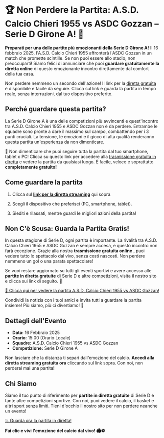 # 🏆 Non Perdere la Partita: A.S.D. Calcio Chieri 1955 vs ASDC Gozzan – Serie D Girone A! 📅

**Preparati per una delle partite più emozionanti della Serie D Girone A!** Il 16 febbraio 2025, l'A.S.D. Calcio Chieri 1955 affronterà l'ASDC Gozzan in un match che promette scintille. Se non puoi essere allo stadio, non preoccuparti! Siamo felici di annunciare che puoi **guardare gratuitamente la diretta online** di questo emozionante incontro direttamente dal comfort della tua casa.

Non perdere nemmeno un secondo dell'azione! Il link per la [diretta gratuita](https://tinyurl.com/livestreamfreeo?st=A.S.D.+Calcio+Chieri+1955+vs+ASDC+Gozzan&si=ghc) è disponibile e facile da seguire. Clicca sul link e guarda la partita in tempo reale, senza interruzioni, dal tuo dispositivo preferito.

## Perché guardare questa partita?

La Serie D Girone A è una delle competizioni più avvincenti e quest'incontro tra A.S.D. Calcio Chieri 1955 e ASDC Gozzan non è da perdere. Entrambe le squadre sono pronte a dare il massimo sul campo, combattendo per i 3 punti cruciali. La tensione, le emozioni e il gioco di alta qualità renderanno questa partita un'esperienza da non dimenticare.

📌 Non dimenticare che puoi seguire tutta la partita dal tuo smartphone, tablet o PC! Clicca su questo link per accedere alla [trasmissione gratuita in diretta](https://tinyurl.com/livestreamfreeo?st=A.S.D.+Calcio+Chieri+1955+vs+ASDC+Gozzan&si=ghc) e vedere la partita da qualsiasi luogo. È facile, veloce e soprattutto **completamente gratuito!**

## Come guardare la partita

1. Clicca sul [**link per la diretta streaming**](https://tinyurl.com/livestreamfreeo?st=A.S.D.+Calcio+Chieri+1955+vs+ASDC+Gozzan&si=ghc) qui sopra.

2. Scegli il dispositivo che preferisci (PC, smartphone, tablet).

3. Siediti e rilassati, mentre guardi le migliori azioni della partita!

## Non C'è Scusa: Guarda la Partita Gratis!

In questa stagione di Serie D, ogni partita è importante. La rivalità tra A.S.D. Calcio Chieri 1955 e ASDC Gozzan è sempre accesa, e questo incontro non farà eccezione. Grazie alla nostra **trasmissione gratuita online** , puoi vedere tutto lo spettacolo dal vivo, senza costi nascosti. Non perdere nemmeno un gol o una parata spettacolare!

Se vuoi restare aggiornato su tutti gli eventi sportivi e avere accesso alle **partite in diretta gratuite** di Serie D e altre competizioni, visita il nostro sito e clicca sui link di seguito. 🎯

[🔗 Clicca qui per vedere la partita A.S.D. Calcio Chieri 1955 vs ASDC Gozzan!](https://tinyurl.com/livestreamfreeo?st=A.S.D.+Calcio+Chieri+1955+vs+ASDC+Gozzan&si=ghc)

Condividi la notizia con i tuoi amici e invita tutti a guardare la partita insieme! Più siamo, più ci divertiamo! 🤩

## Dettagli dell'Evento

- **Data:** 16 Febbraio 2025
- **Orario:** 15:00 (Orario Locale)
- **Squadre:** A.S.D. Calcio Chieri 1955 vs ASDC Gozzan
- **Competizione:** Serie D Girone A

Non lasciare che la distanza ti separi dall'emozione del calcio. **Accedi alla diretta streaming gratuita ora** cliccando sul link sopra. Con noi, non perderai mai una partita!

## Chi Siamo

Siamo il tuo punto di riferimento per **partite in diretta gratuite** di Serie D e tante altre competizioni sportive. Con noi, puoi vedere il calcio, il basket e altri sport senza limiti. Tieni d'occhio il nostro sito per non perdere neanche un evento!

[💥 Guarda ora la partita in diretta!](https://tinyurl.com/livestreamfreeo?st=A.S.D.+Calcio+Chieri+1955+vs+ASDC+Gozzan&si=ghc)

**Fai clic e vivi l'emozione del calcio dal vivo! 🏟️⚽**
